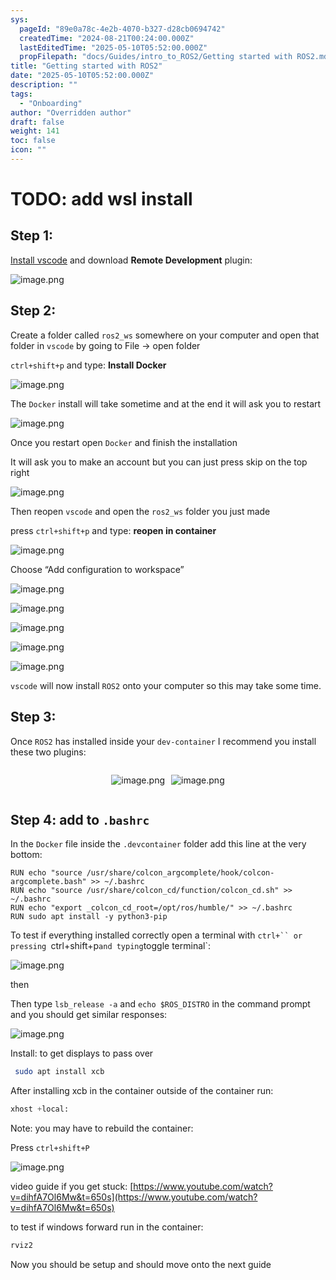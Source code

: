 ```yaml
---
sys:
  pageId: "89e0a78c-4e2b-4070-b327-d28cb0694742"
  createdTime: "2024-08-21T00:24:00.000Z"
  lastEditedTime: "2025-05-10T05:52:00.000Z"
  propFilepath: "docs/Guides/intro_to_ROS2/Getting started with ROS2.md"
title: "Getting started with ROS2"
date: "2025-05-10T05:52:00.000Z"
description: ""
tags:
  - "Onboarding"
author: "Overridden author"
draft: false
weight: 141
toc: false
icon: ""
---
```


# TODO: add wsl install

## Step 1:

[Install vscode](https://code.visualstudio.com/download) and download **Remote Development** plugin:

![image.png](https://prod-files-secure.s3.us-west-2.amazonaws.com/d518164a-d88e-44d1-a4ee-3adb3bd8bce0/efb52993-1881-4a40-b95e-6f020334f022/image.png?X-Amz-Algorithm=AWS4-HMAC-SHA256&X-Amz-Content-Sha256=UNSIGNED-PAYLOAD&X-Amz-Credential=ASIAZI2LB466RPG42VZX%2F20250615%2Fus-west-2%2Fs3%2Faws4_request&X-Amz-Date=20250615T210720Z&X-Amz-Expires=3600&X-Amz-Security-Token=IQoJb3JpZ2luX2VjEGQaCXVzLXdlc3QtMiJIMEYCIQCBSHMrKn9X4luyi%2Bh6jG6x07GVjYydgcEJj5ak%2FXW1NQIhAJa25LbIvnmzhvVImcn0Oz52qPZcu9%2BTIkS8U4xggjPNKv8DCE0QABoMNjM3NDIzMTgzODA1Igx4ly3SMJd02spzBBoq3AMHJzJR0jEdISISUqtUohIptGp2Z4ldrMi%2F5QNEBSAtPFkvrbd9CXrvTXv0qJJFnOB3Maalcvdpz4YDdDt3N4EOCrHsM7HzsY62%2BK%2FQiDVJM0DSPQ7W1hjVipoadF%2BGO8H5dCPikokJTplVNNp1Xhobm8xRRtDVPwXQaSfMxleNt8L1kzWlukg0DS02DO20RKGS%2BRczEzImti6hQu0CGQ9HnBIZj%2BwaBISUfyd2Js255fnBP9yDetSWmfLtaVVCok92bRPwUP8VIQyLefJ0JqvFMuhu4osQklnpae5N6b%2FOedW4MvEB42iEoYzYrKkHsQ5D4aPrJm%2FQjMgnOD%2Bb4u71tAauECrMmhbBBVJeto1Cc4v%2BDDhqZyWABK%2BYM1m9t47FIdzCJOiY8c3cOm9VZALMFJ3qL5JFWAbBlAcnCe7DfS0GdEMQLyCEFnuM%2F81bBowXElIJzbVeFd4d7oaVHl9hiGPK0axjnOh%2BHWKUDmZYtHclyKE%2FrVT%2BNRslHI77qAClXHAfdklp3DuqM1ueyvpeVvAUufk%2B8zodz7HY4t7PdCodHDOEIz4nPHJcK1Nn%2BFR4y2nxg2KN6h%2FU%2F1cbGXUhz44MbMhUU60ZH56%2B9lEF16DxS2TX7Cuk%2BVV8WDDYzrzCBjqkAQ%2Fp0sMMg360PbLuevAs%2BG8fvAC5UibexkAcQeetruEb6VjnmPutek5AimN3sX5WOiKP9Ew6CChELGqZdVztjAnudDfxqfXiQyf2RcchBN41NjjyFhXddTxU6V2tTI5y9q8Jo0a5KMujIoYJ3nES87z8LZB3CK6CFbj2tkHU1imlx2lhqfh9gTc%2BQhgMeMFsXdpZGI6CKsk%2FrU3Dgbzd5rIG9MN1&X-Amz-Signature=7d3621a72d6a571aedd3bf5e3f6ebb121392f88c8ddc85c769b22da4762bc296&X-Amz-SignedHeaders=host&x-amz-checksum-mode=ENABLED&x-id=GetObject)

## Step 2:

Create a folder called `ros2_ws` somewhere on your computer and open that folder in `vscode` by going to File → open folder 

`ctrl+shift+p` and type: **Install Docker**

![image.png](https://prod-files-secure.s3.us-west-2.amazonaws.com/d518164a-d88e-44d1-a4ee-3adb3bd8bce0/2269dc0e-1cd5-47ff-bceb-c04ad9b2eab0/image.png?X-Amz-Algorithm=AWS4-HMAC-SHA256&X-Amz-Content-Sha256=UNSIGNED-PAYLOAD&X-Amz-Credential=ASIAZI2LB466RPG42VZX%2F20250615%2Fus-west-2%2Fs3%2Faws4_request&X-Amz-Date=20250615T210721Z&X-Amz-Expires=3600&X-Amz-Security-Token=IQoJb3JpZ2luX2VjEGQaCXVzLXdlc3QtMiJIMEYCIQCBSHMrKn9X4luyi%2Bh6jG6x07GVjYydgcEJj5ak%2FXW1NQIhAJa25LbIvnmzhvVImcn0Oz52qPZcu9%2BTIkS8U4xggjPNKv8DCE0QABoMNjM3NDIzMTgzODA1Igx4ly3SMJd02spzBBoq3AMHJzJR0jEdISISUqtUohIptGp2Z4ldrMi%2F5QNEBSAtPFkvrbd9CXrvTXv0qJJFnOB3Maalcvdpz4YDdDt3N4EOCrHsM7HzsY62%2BK%2FQiDVJM0DSPQ7W1hjVipoadF%2BGO8H5dCPikokJTplVNNp1Xhobm8xRRtDVPwXQaSfMxleNt8L1kzWlukg0DS02DO20RKGS%2BRczEzImti6hQu0CGQ9HnBIZj%2BwaBISUfyd2Js255fnBP9yDetSWmfLtaVVCok92bRPwUP8VIQyLefJ0JqvFMuhu4osQklnpae5N6b%2FOedW4MvEB42iEoYzYrKkHsQ5D4aPrJm%2FQjMgnOD%2Bb4u71tAauECrMmhbBBVJeto1Cc4v%2BDDhqZyWABK%2BYM1m9t47FIdzCJOiY8c3cOm9VZALMFJ3qL5JFWAbBlAcnCe7DfS0GdEMQLyCEFnuM%2F81bBowXElIJzbVeFd4d7oaVHl9hiGPK0axjnOh%2BHWKUDmZYtHclyKE%2FrVT%2BNRslHI77qAClXHAfdklp3DuqM1ueyvpeVvAUufk%2B8zodz7HY4t7PdCodHDOEIz4nPHJcK1Nn%2BFR4y2nxg2KN6h%2FU%2F1cbGXUhz44MbMhUU60ZH56%2B9lEF16DxS2TX7Cuk%2BVV8WDDYzrzCBjqkAQ%2Fp0sMMg360PbLuevAs%2BG8fvAC5UibexkAcQeetruEb6VjnmPutek5AimN3sX5WOiKP9Ew6CChELGqZdVztjAnudDfxqfXiQyf2RcchBN41NjjyFhXddTxU6V2tTI5y9q8Jo0a5KMujIoYJ3nES87z8LZB3CK6CFbj2tkHU1imlx2lhqfh9gTc%2BQhgMeMFsXdpZGI6CKsk%2FrU3Dgbzd5rIG9MN1&X-Amz-Signature=13d855e36d7eaa052b2aba4ee857ad8a7b2fc1e7bb62f79ddc24de98b0c37a16&X-Amz-SignedHeaders=host&x-amz-checksum-mode=ENABLED&x-id=GetObject)

The `Docker` install will take sometime and at the end it will ask you to restart

![image.png](https://prod-files-secure.s3.us-west-2.amazonaws.com/d518164a-d88e-44d1-a4ee-3adb3bd8bce0/ed233f78-be33-4b1f-b89c-9c346c0e961e/image.png?X-Amz-Algorithm=AWS4-HMAC-SHA256&X-Amz-Content-Sha256=UNSIGNED-PAYLOAD&X-Amz-Credential=ASIAZI2LB466RPG42VZX%2F20250615%2Fus-west-2%2Fs3%2Faws4_request&X-Amz-Date=20250615T210721Z&X-Amz-Expires=3600&X-Amz-Security-Token=IQoJb3JpZ2luX2VjEGQaCXVzLXdlc3QtMiJIMEYCIQCBSHMrKn9X4luyi%2Bh6jG6x07GVjYydgcEJj5ak%2FXW1NQIhAJa25LbIvnmzhvVImcn0Oz52qPZcu9%2BTIkS8U4xggjPNKv8DCE0QABoMNjM3NDIzMTgzODA1Igx4ly3SMJd02spzBBoq3AMHJzJR0jEdISISUqtUohIptGp2Z4ldrMi%2F5QNEBSAtPFkvrbd9CXrvTXv0qJJFnOB3Maalcvdpz4YDdDt3N4EOCrHsM7HzsY62%2BK%2FQiDVJM0DSPQ7W1hjVipoadF%2BGO8H5dCPikokJTplVNNp1Xhobm8xRRtDVPwXQaSfMxleNt8L1kzWlukg0DS02DO20RKGS%2BRczEzImti6hQu0CGQ9HnBIZj%2BwaBISUfyd2Js255fnBP9yDetSWmfLtaVVCok92bRPwUP8VIQyLefJ0JqvFMuhu4osQklnpae5N6b%2FOedW4MvEB42iEoYzYrKkHsQ5D4aPrJm%2FQjMgnOD%2Bb4u71tAauECrMmhbBBVJeto1Cc4v%2BDDhqZyWABK%2BYM1m9t47FIdzCJOiY8c3cOm9VZALMFJ3qL5JFWAbBlAcnCe7DfS0GdEMQLyCEFnuM%2F81bBowXElIJzbVeFd4d7oaVHl9hiGPK0axjnOh%2BHWKUDmZYtHclyKE%2FrVT%2BNRslHI77qAClXHAfdklp3DuqM1ueyvpeVvAUufk%2B8zodz7HY4t7PdCodHDOEIz4nPHJcK1Nn%2BFR4y2nxg2KN6h%2FU%2F1cbGXUhz44MbMhUU60ZH56%2B9lEF16DxS2TX7Cuk%2BVV8WDDYzrzCBjqkAQ%2Fp0sMMg360PbLuevAs%2BG8fvAC5UibexkAcQeetruEb6VjnmPutek5AimN3sX5WOiKP9Ew6CChELGqZdVztjAnudDfxqfXiQyf2RcchBN41NjjyFhXddTxU6V2tTI5y9q8Jo0a5KMujIoYJ3nES87z8LZB3CK6CFbj2tkHU1imlx2lhqfh9gTc%2BQhgMeMFsXdpZGI6CKsk%2FrU3Dgbzd5rIG9MN1&X-Amz-Signature=e6d3fa68e90b336e25ca9a40d0315b273036914393256be7e67bb43023ce0eaf&X-Amz-SignedHeaders=host&x-amz-checksum-mode=ENABLED&x-id=GetObject)

Once you restart open `Docker` and finish the installation

It will ask you to make an account but you can just press skip on the top right

![image.png](https://prod-files-secure.s3.us-west-2.amazonaws.com/d518164a-d88e-44d1-a4ee-3adb3bd8bce0/21010ad9-1659-4fd9-9f59-9932a09b2a3d/image.png?X-Amz-Algorithm=AWS4-HMAC-SHA256&X-Amz-Content-Sha256=UNSIGNED-PAYLOAD&X-Amz-Credential=ASIAZI2LB466RPG42VZX%2F20250615%2Fus-west-2%2Fs3%2Faws4_request&X-Amz-Date=20250615T210721Z&X-Amz-Expires=3600&X-Amz-Security-Token=IQoJb3JpZ2luX2VjEGQaCXVzLXdlc3QtMiJIMEYCIQCBSHMrKn9X4luyi%2Bh6jG6x07GVjYydgcEJj5ak%2FXW1NQIhAJa25LbIvnmzhvVImcn0Oz52qPZcu9%2BTIkS8U4xggjPNKv8DCE0QABoMNjM3NDIzMTgzODA1Igx4ly3SMJd02spzBBoq3AMHJzJR0jEdISISUqtUohIptGp2Z4ldrMi%2F5QNEBSAtPFkvrbd9CXrvTXv0qJJFnOB3Maalcvdpz4YDdDt3N4EOCrHsM7HzsY62%2BK%2FQiDVJM0DSPQ7W1hjVipoadF%2BGO8H5dCPikokJTplVNNp1Xhobm8xRRtDVPwXQaSfMxleNt8L1kzWlukg0DS02DO20RKGS%2BRczEzImti6hQu0CGQ9HnBIZj%2BwaBISUfyd2Js255fnBP9yDetSWmfLtaVVCok92bRPwUP8VIQyLefJ0JqvFMuhu4osQklnpae5N6b%2FOedW4MvEB42iEoYzYrKkHsQ5D4aPrJm%2FQjMgnOD%2Bb4u71tAauECrMmhbBBVJeto1Cc4v%2BDDhqZyWABK%2BYM1m9t47FIdzCJOiY8c3cOm9VZALMFJ3qL5JFWAbBlAcnCe7DfS0GdEMQLyCEFnuM%2F81bBowXElIJzbVeFd4d7oaVHl9hiGPK0axjnOh%2BHWKUDmZYtHclyKE%2FrVT%2BNRslHI77qAClXHAfdklp3DuqM1ueyvpeVvAUufk%2B8zodz7HY4t7PdCodHDOEIz4nPHJcK1Nn%2BFR4y2nxg2KN6h%2FU%2F1cbGXUhz44MbMhUU60ZH56%2B9lEF16DxS2TX7Cuk%2BVV8WDDYzrzCBjqkAQ%2Fp0sMMg360PbLuevAs%2BG8fvAC5UibexkAcQeetruEb6VjnmPutek5AimN3sX5WOiKP9Ew6CChELGqZdVztjAnudDfxqfXiQyf2RcchBN41NjjyFhXddTxU6V2tTI5y9q8Jo0a5KMujIoYJ3nES87z8LZB3CK6CFbj2tkHU1imlx2lhqfh9gTc%2BQhgMeMFsXdpZGI6CKsk%2FrU3Dgbzd5rIG9MN1&X-Amz-Signature=0fcd257db6c53f3af29d4e0222de4e82e3c134e20a8afc912e30720a6eb5eb77&X-Amz-SignedHeaders=host&x-amz-checksum-mode=ENABLED&x-id=GetObject)

Then reopen `vscode` and open the `ros2_ws` folder you just made

press `ctrl+shift+p` and type: **reopen in container**

![image.png](https://prod-files-secure.s3.us-west-2.amazonaws.com/d518164a-d88e-44d1-a4ee-3adb3bd8bce0/4e93b8c2-41ad-488c-8095-c74205196118/image.png?X-Amz-Algorithm=AWS4-HMAC-SHA256&X-Amz-Content-Sha256=UNSIGNED-PAYLOAD&X-Amz-Credential=ASIAZI2LB466RPG42VZX%2F20250615%2Fus-west-2%2Fs3%2Faws4_request&X-Amz-Date=20250615T210721Z&X-Amz-Expires=3600&X-Amz-Security-Token=IQoJb3JpZ2luX2VjEGQaCXVzLXdlc3QtMiJIMEYCIQCBSHMrKn9X4luyi%2Bh6jG6x07GVjYydgcEJj5ak%2FXW1NQIhAJa25LbIvnmzhvVImcn0Oz52qPZcu9%2BTIkS8U4xggjPNKv8DCE0QABoMNjM3NDIzMTgzODA1Igx4ly3SMJd02spzBBoq3AMHJzJR0jEdISISUqtUohIptGp2Z4ldrMi%2F5QNEBSAtPFkvrbd9CXrvTXv0qJJFnOB3Maalcvdpz4YDdDt3N4EOCrHsM7HzsY62%2BK%2FQiDVJM0DSPQ7W1hjVipoadF%2BGO8H5dCPikokJTplVNNp1Xhobm8xRRtDVPwXQaSfMxleNt8L1kzWlukg0DS02DO20RKGS%2BRczEzImti6hQu0CGQ9HnBIZj%2BwaBISUfyd2Js255fnBP9yDetSWmfLtaVVCok92bRPwUP8VIQyLefJ0JqvFMuhu4osQklnpae5N6b%2FOedW4MvEB42iEoYzYrKkHsQ5D4aPrJm%2FQjMgnOD%2Bb4u71tAauECrMmhbBBVJeto1Cc4v%2BDDhqZyWABK%2BYM1m9t47FIdzCJOiY8c3cOm9VZALMFJ3qL5JFWAbBlAcnCe7DfS0GdEMQLyCEFnuM%2F81bBowXElIJzbVeFd4d7oaVHl9hiGPK0axjnOh%2BHWKUDmZYtHclyKE%2FrVT%2BNRslHI77qAClXHAfdklp3DuqM1ueyvpeVvAUufk%2B8zodz7HY4t7PdCodHDOEIz4nPHJcK1Nn%2BFR4y2nxg2KN6h%2FU%2F1cbGXUhz44MbMhUU60ZH56%2B9lEF16DxS2TX7Cuk%2BVV8WDDYzrzCBjqkAQ%2Fp0sMMg360PbLuevAs%2BG8fvAC5UibexkAcQeetruEb6VjnmPutek5AimN3sX5WOiKP9Ew6CChELGqZdVztjAnudDfxqfXiQyf2RcchBN41NjjyFhXddTxU6V2tTI5y9q8Jo0a5KMujIoYJ3nES87z8LZB3CK6CFbj2tkHU1imlx2lhqfh9gTc%2BQhgMeMFsXdpZGI6CKsk%2FrU3Dgbzd5rIG9MN1&X-Amz-Signature=ae28dcb5b8117c79176f60158709c9eb9a171d8c00e829958101fda5cc3397c1&X-Amz-SignedHeaders=host&x-amz-checksum-mode=ENABLED&x-id=GetObject)

Choose “Add configuration to workspace”

![image.png](https://prod-files-secure.s3.us-west-2.amazonaws.com/d518164a-d88e-44d1-a4ee-3adb3bd8bce0/9560b282-5060-4989-ba37-97e7b2c22476/image.png?X-Amz-Algorithm=AWS4-HMAC-SHA256&X-Amz-Content-Sha256=UNSIGNED-PAYLOAD&X-Amz-Credential=ASIAZI2LB466RPG42VZX%2F20250615%2Fus-west-2%2Fs3%2Faws4_request&X-Amz-Date=20250615T210721Z&X-Amz-Expires=3600&X-Amz-Security-Token=IQoJb3JpZ2luX2VjEGQaCXVzLXdlc3QtMiJIMEYCIQCBSHMrKn9X4luyi%2Bh6jG6x07GVjYydgcEJj5ak%2FXW1NQIhAJa25LbIvnmzhvVImcn0Oz52qPZcu9%2BTIkS8U4xggjPNKv8DCE0QABoMNjM3NDIzMTgzODA1Igx4ly3SMJd02spzBBoq3AMHJzJR0jEdISISUqtUohIptGp2Z4ldrMi%2F5QNEBSAtPFkvrbd9CXrvTXv0qJJFnOB3Maalcvdpz4YDdDt3N4EOCrHsM7HzsY62%2BK%2FQiDVJM0DSPQ7W1hjVipoadF%2BGO8H5dCPikokJTplVNNp1Xhobm8xRRtDVPwXQaSfMxleNt8L1kzWlukg0DS02DO20RKGS%2BRczEzImti6hQu0CGQ9HnBIZj%2BwaBISUfyd2Js255fnBP9yDetSWmfLtaVVCok92bRPwUP8VIQyLefJ0JqvFMuhu4osQklnpae5N6b%2FOedW4MvEB42iEoYzYrKkHsQ5D4aPrJm%2FQjMgnOD%2Bb4u71tAauECrMmhbBBVJeto1Cc4v%2BDDhqZyWABK%2BYM1m9t47FIdzCJOiY8c3cOm9VZALMFJ3qL5JFWAbBlAcnCe7DfS0GdEMQLyCEFnuM%2F81bBowXElIJzbVeFd4d7oaVHl9hiGPK0axjnOh%2BHWKUDmZYtHclyKE%2FrVT%2BNRslHI77qAClXHAfdklp3DuqM1ueyvpeVvAUufk%2B8zodz7HY4t7PdCodHDOEIz4nPHJcK1Nn%2BFR4y2nxg2KN6h%2FU%2F1cbGXUhz44MbMhUU60ZH56%2B9lEF16DxS2TX7Cuk%2BVV8WDDYzrzCBjqkAQ%2Fp0sMMg360PbLuevAs%2BG8fvAC5UibexkAcQeetruEb6VjnmPutek5AimN3sX5WOiKP9Ew6CChELGqZdVztjAnudDfxqfXiQyf2RcchBN41NjjyFhXddTxU6V2tTI5y9q8Jo0a5KMujIoYJ3nES87z8LZB3CK6CFbj2tkHU1imlx2lhqfh9gTc%2BQhgMeMFsXdpZGI6CKsk%2FrU3Dgbzd5rIG9MN1&X-Amz-Signature=0efe535b46a61bd427b66fc9955cfed3ecfc112f4961aae7d10576273f07c5e4&X-Amz-SignedHeaders=host&x-amz-checksum-mode=ENABLED&x-id=GetObject)

![image.png](https://prod-files-secure.s3.us-west-2.amazonaws.com/d518164a-d88e-44d1-a4ee-3adb3bd8bce0/2ee63f81-886b-48e8-a553-dc6e5eac99e4/image.png?X-Amz-Algorithm=AWS4-HMAC-SHA256&X-Amz-Content-Sha256=UNSIGNED-PAYLOAD&X-Amz-Credential=ASIAZI2LB466RPG42VZX%2F20250615%2Fus-west-2%2Fs3%2Faws4_request&X-Amz-Date=20250615T210720Z&X-Amz-Expires=3600&X-Amz-Security-Token=IQoJb3JpZ2luX2VjEGQaCXVzLXdlc3QtMiJIMEYCIQCBSHMrKn9X4luyi%2Bh6jG6x07GVjYydgcEJj5ak%2FXW1NQIhAJa25LbIvnmzhvVImcn0Oz52qPZcu9%2BTIkS8U4xggjPNKv8DCE0QABoMNjM3NDIzMTgzODA1Igx4ly3SMJd02spzBBoq3AMHJzJR0jEdISISUqtUohIptGp2Z4ldrMi%2F5QNEBSAtPFkvrbd9CXrvTXv0qJJFnOB3Maalcvdpz4YDdDt3N4EOCrHsM7HzsY62%2BK%2FQiDVJM0DSPQ7W1hjVipoadF%2BGO8H5dCPikokJTplVNNp1Xhobm8xRRtDVPwXQaSfMxleNt8L1kzWlukg0DS02DO20RKGS%2BRczEzImti6hQu0CGQ9HnBIZj%2BwaBISUfyd2Js255fnBP9yDetSWmfLtaVVCok92bRPwUP8VIQyLefJ0JqvFMuhu4osQklnpae5N6b%2FOedW4MvEB42iEoYzYrKkHsQ5D4aPrJm%2FQjMgnOD%2Bb4u71tAauECrMmhbBBVJeto1Cc4v%2BDDhqZyWABK%2BYM1m9t47FIdzCJOiY8c3cOm9VZALMFJ3qL5JFWAbBlAcnCe7DfS0GdEMQLyCEFnuM%2F81bBowXElIJzbVeFd4d7oaVHl9hiGPK0axjnOh%2BHWKUDmZYtHclyKE%2FrVT%2BNRslHI77qAClXHAfdklp3DuqM1ueyvpeVvAUufk%2B8zodz7HY4t7PdCodHDOEIz4nPHJcK1Nn%2BFR4y2nxg2KN6h%2FU%2F1cbGXUhz44MbMhUU60ZH56%2B9lEF16DxS2TX7Cuk%2BVV8WDDYzrzCBjqkAQ%2Fp0sMMg360PbLuevAs%2BG8fvAC5UibexkAcQeetruEb6VjnmPutek5AimN3sX5WOiKP9Ew6CChELGqZdVztjAnudDfxqfXiQyf2RcchBN41NjjyFhXddTxU6V2tTI5y9q8Jo0a5KMujIoYJ3nES87z8LZB3CK6CFbj2tkHU1imlx2lhqfh9gTc%2BQhgMeMFsXdpZGI6CKsk%2FrU3Dgbzd5rIG9MN1&X-Amz-Signature=44a4cb4a7d665f167477b90839a7d88b26858eac41b2d8f31c444044919e4b79&X-Amz-SignedHeaders=host&x-amz-checksum-mode=ENABLED&x-id=GetObject)

![image.png](https://prod-files-secure.s3.us-west-2.amazonaws.com/d518164a-d88e-44d1-a4ee-3adb3bd8bce0/ae1580b2-b048-407e-aed9-b584224a7a04/image.png?X-Amz-Algorithm=AWS4-HMAC-SHA256&X-Amz-Content-Sha256=UNSIGNED-PAYLOAD&X-Amz-Credential=ASIAZI2LB466RPG42VZX%2F20250615%2Fus-west-2%2Fs3%2Faws4_request&X-Amz-Date=20250615T210721Z&X-Amz-Expires=3600&X-Amz-Security-Token=IQoJb3JpZ2luX2VjEGQaCXVzLXdlc3QtMiJIMEYCIQCBSHMrKn9X4luyi%2Bh6jG6x07GVjYydgcEJj5ak%2FXW1NQIhAJa25LbIvnmzhvVImcn0Oz52qPZcu9%2BTIkS8U4xggjPNKv8DCE0QABoMNjM3NDIzMTgzODA1Igx4ly3SMJd02spzBBoq3AMHJzJR0jEdISISUqtUohIptGp2Z4ldrMi%2F5QNEBSAtPFkvrbd9CXrvTXv0qJJFnOB3Maalcvdpz4YDdDt3N4EOCrHsM7HzsY62%2BK%2FQiDVJM0DSPQ7W1hjVipoadF%2BGO8H5dCPikokJTplVNNp1Xhobm8xRRtDVPwXQaSfMxleNt8L1kzWlukg0DS02DO20RKGS%2BRczEzImti6hQu0CGQ9HnBIZj%2BwaBISUfyd2Js255fnBP9yDetSWmfLtaVVCok92bRPwUP8VIQyLefJ0JqvFMuhu4osQklnpae5N6b%2FOedW4MvEB42iEoYzYrKkHsQ5D4aPrJm%2FQjMgnOD%2Bb4u71tAauECrMmhbBBVJeto1Cc4v%2BDDhqZyWABK%2BYM1m9t47FIdzCJOiY8c3cOm9VZALMFJ3qL5JFWAbBlAcnCe7DfS0GdEMQLyCEFnuM%2F81bBowXElIJzbVeFd4d7oaVHl9hiGPK0axjnOh%2BHWKUDmZYtHclyKE%2FrVT%2BNRslHI77qAClXHAfdklp3DuqM1ueyvpeVvAUufk%2B8zodz7HY4t7PdCodHDOEIz4nPHJcK1Nn%2BFR4y2nxg2KN6h%2FU%2F1cbGXUhz44MbMhUU60ZH56%2B9lEF16DxS2TX7Cuk%2BVV8WDDYzrzCBjqkAQ%2Fp0sMMg360PbLuevAs%2BG8fvAC5UibexkAcQeetruEb6VjnmPutek5AimN3sX5WOiKP9Ew6CChELGqZdVztjAnudDfxqfXiQyf2RcchBN41NjjyFhXddTxU6V2tTI5y9q8Jo0a5KMujIoYJ3nES87z8LZB3CK6CFbj2tkHU1imlx2lhqfh9gTc%2BQhgMeMFsXdpZGI6CKsk%2FrU3Dgbzd5rIG9MN1&X-Amz-Signature=f810d20394b643071ce6697d8a0075c410e0e3676ee0dfd682abdb627a67094c&X-Amz-SignedHeaders=host&x-amz-checksum-mode=ENABLED&x-id=GetObject)

![image.png](https://prod-files-secure.s3.us-west-2.amazonaws.com/d518164a-d88e-44d1-a4ee-3adb3bd8bce0/53255b28-f75e-430f-b9e3-c0ac8577e42b/image.png?X-Amz-Algorithm=AWS4-HMAC-SHA256&X-Amz-Content-Sha256=UNSIGNED-PAYLOAD&X-Amz-Credential=ASIAZI2LB466RPG42VZX%2F20250615%2Fus-west-2%2Fs3%2Faws4_request&X-Amz-Date=20250615T210721Z&X-Amz-Expires=3600&X-Amz-Security-Token=IQoJb3JpZ2luX2VjEGQaCXVzLXdlc3QtMiJIMEYCIQCBSHMrKn9X4luyi%2Bh6jG6x07GVjYydgcEJj5ak%2FXW1NQIhAJa25LbIvnmzhvVImcn0Oz52qPZcu9%2BTIkS8U4xggjPNKv8DCE0QABoMNjM3NDIzMTgzODA1Igx4ly3SMJd02spzBBoq3AMHJzJR0jEdISISUqtUohIptGp2Z4ldrMi%2F5QNEBSAtPFkvrbd9CXrvTXv0qJJFnOB3Maalcvdpz4YDdDt3N4EOCrHsM7HzsY62%2BK%2FQiDVJM0DSPQ7W1hjVipoadF%2BGO8H5dCPikokJTplVNNp1Xhobm8xRRtDVPwXQaSfMxleNt8L1kzWlukg0DS02DO20RKGS%2BRczEzImti6hQu0CGQ9HnBIZj%2BwaBISUfyd2Js255fnBP9yDetSWmfLtaVVCok92bRPwUP8VIQyLefJ0JqvFMuhu4osQklnpae5N6b%2FOedW4MvEB42iEoYzYrKkHsQ5D4aPrJm%2FQjMgnOD%2Bb4u71tAauECrMmhbBBVJeto1Cc4v%2BDDhqZyWABK%2BYM1m9t47FIdzCJOiY8c3cOm9VZALMFJ3qL5JFWAbBlAcnCe7DfS0GdEMQLyCEFnuM%2F81bBowXElIJzbVeFd4d7oaVHl9hiGPK0axjnOh%2BHWKUDmZYtHclyKE%2FrVT%2BNRslHI77qAClXHAfdklp3DuqM1ueyvpeVvAUufk%2B8zodz7HY4t7PdCodHDOEIz4nPHJcK1Nn%2BFR4y2nxg2KN6h%2FU%2F1cbGXUhz44MbMhUU60ZH56%2B9lEF16DxS2TX7Cuk%2BVV8WDDYzrzCBjqkAQ%2Fp0sMMg360PbLuevAs%2BG8fvAC5UibexkAcQeetruEb6VjnmPutek5AimN3sX5WOiKP9Ew6CChELGqZdVztjAnudDfxqfXiQyf2RcchBN41NjjyFhXddTxU6V2tTI5y9q8Jo0a5KMujIoYJ3nES87z8LZB3CK6CFbj2tkHU1imlx2lhqfh9gTc%2BQhgMeMFsXdpZGI6CKsk%2FrU3Dgbzd5rIG9MN1&X-Amz-Signature=832c13b407331c037e4286b3bfa0fb2356e20a441a6f6e07371fd13a8fd127a2&X-Amz-SignedHeaders=host&x-amz-checksum-mode=ENABLED&x-id=GetObject)

![image.png](https://prod-files-secure.s3.us-west-2.amazonaws.com/d518164a-d88e-44d1-a4ee-3adb3bd8bce0/7c562767-5af9-4ffb-97d1-327bcdf4ee00/image.png?X-Amz-Algorithm=AWS4-HMAC-SHA256&X-Amz-Content-Sha256=UNSIGNED-PAYLOAD&X-Amz-Credential=ASIAZI2LB466RPG42VZX%2F20250615%2Fus-west-2%2Fs3%2Faws4_request&X-Amz-Date=20250615T210721Z&X-Amz-Expires=3600&X-Amz-Security-Token=IQoJb3JpZ2luX2VjEGQaCXVzLXdlc3QtMiJIMEYCIQCBSHMrKn9X4luyi%2Bh6jG6x07GVjYydgcEJj5ak%2FXW1NQIhAJa25LbIvnmzhvVImcn0Oz52qPZcu9%2BTIkS8U4xggjPNKv8DCE0QABoMNjM3NDIzMTgzODA1Igx4ly3SMJd02spzBBoq3AMHJzJR0jEdISISUqtUohIptGp2Z4ldrMi%2F5QNEBSAtPFkvrbd9CXrvTXv0qJJFnOB3Maalcvdpz4YDdDt3N4EOCrHsM7HzsY62%2BK%2FQiDVJM0DSPQ7W1hjVipoadF%2BGO8H5dCPikokJTplVNNp1Xhobm8xRRtDVPwXQaSfMxleNt8L1kzWlukg0DS02DO20RKGS%2BRczEzImti6hQu0CGQ9HnBIZj%2BwaBISUfyd2Js255fnBP9yDetSWmfLtaVVCok92bRPwUP8VIQyLefJ0JqvFMuhu4osQklnpae5N6b%2FOedW4MvEB42iEoYzYrKkHsQ5D4aPrJm%2FQjMgnOD%2Bb4u71tAauECrMmhbBBVJeto1Cc4v%2BDDhqZyWABK%2BYM1m9t47FIdzCJOiY8c3cOm9VZALMFJ3qL5JFWAbBlAcnCe7DfS0GdEMQLyCEFnuM%2F81bBowXElIJzbVeFd4d7oaVHl9hiGPK0axjnOh%2BHWKUDmZYtHclyKE%2FrVT%2BNRslHI77qAClXHAfdklp3DuqM1ueyvpeVvAUufk%2B8zodz7HY4t7PdCodHDOEIz4nPHJcK1Nn%2BFR4y2nxg2KN6h%2FU%2F1cbGXUhz44MbMhUU60ZH56%2B9lEF16DxS2TX7Cuk%2BVV8WDDYzrzCBjqkAQ%2Fp0sMMg360PbLuevAs%2BG8fvAC5UibexkAcQeetruEb6VjnmPutek5AimN3sX5WOiKP9Ew6CChELGqZdVztjAnudDfxqfXiQyf2RcchBN41NjjyFhXddTxU6V2tTI5y9q8Jo0a5KMujIoYJ3nES87z8LZB3CK6CFbj2tkHU1imlx2lhqfh9gTc%2BQhgMeMFsXdpZGI6CKsk%2FrU3Dgbzd5rIG9MN1&X-Amz-Signature=9bf1986f7ddbab79e99200c51b463b823fd3dc17e28b1545fabbf245a39efb88&X-Amz-SignedHeaders=host&x-amz-checksum-mode=ENABLED&x-id=GetObject)

`vscode` will now install `ROS2` onto your computer so this may take some time.

## Step 3:

Once `ROS2` has installed inside your `dev-container` I recommend you install these two plugins:

<div style="display: flex;flex-direction: row; column-gap:10px; max-width: 630px;justify-content: center;">
<div>

![image.png](https://prod-files-secure.s3.us-west-2.amazonaws.com/d518164a-d88e-44d1-a4ee-3adb3bd8bce0/3fc3d550-5a54-4ba1-ba6b-faa01cdb7369/image.png?X-Amz-Algorithm=AWS4-HMAC-SHA256&X-Amz-Content-Sha256=UNSIGNED-PAYLOAD&X-Amz-Credential=ASIAZI2LB466ZMYCP2YJ%2F20250615%2Fus-west-2%2Fs3%2Faws4_request&X-Amz-Date=20250615T210723Z&X-Amz-Expires=3600&X-Amz-Security-Token=IQoJb3JpZ2luX2VjEGQaCXVzLXdlc3QtMiJIMEYCIQCH4PRrwBjr4sM4%2BSQJZzzQgaT3LQn5OkwJr%2F5Lw9Q7swIhAJMtu01Uvqv0B0JBtwiIFxIrguJipCrq059CyahrOnSGKv8DCE0QABoMNjM3NDIzMTgzODA1IgzCAJJpK8b65l3z9o8q3AM%2Bu%2FbdXaE8OtnxaFujbZNcwHXv5WK%2FU5RLhouR379LeppP7xQkxo9IvYdT1pPROWxn4Z0zKAma4DFkx458HKejxbB8FmmoC9PcBZXhkBWUFSbuPozK6PfRucS%2BI1S3wUm2AnqeeSQb0WYcbnNCcyGlCYlFafqEQrMC2imJDhqufDYNSqI%2BU4Sc0MWM%2FbJCtIrHXCe0mS9vS2h3ir0DiCUW3BVfAVYNFB1jfkUIblCkTWfXvDRa2Eiix8HV%2FYs5opXWy0tpcd26iZNOehOFat6jODbGpaqi5ijDBpGCcDnsgH1VgVleiQ5Dzo7yUpSjuuBk2RSfTVsnDj6JMUTFvy9Hi7UwXuCkZApznzWj5q3GKvT5%2BAQ4moGbKpqv8lLOOCRYmDm8APCvRr5NcJUNOrCFPePYnAUpBHiEx3vyi96%2F%2B6mIuQgz3qnjGRV3OF4yqmTH6bcKyQRvkkpukgh0dp1cFGf51%2FmLXy5WIbTBHBrNgeRjvKmhGUGW2CX6l9cMdb8E6SCChZeqMy1vkttS5YsS246wGcemSIfpQxsA3V9nZjRIXWYO9acwMf6DR5cnvlP1%2BApudZl2%2BBvIo19MJXumOdt3zQwu%2BOACTGoJehNCvmRwfamHg%2BEhTHOX5TCyz7zCBjqkAb9zb23ZBCHBkVHL0%2FVGYSA3WJXHrBimg%2BppZVPYy9ip7YDztbK1LejqLsPNtdV6G6habcvDPahEMxHv9gYTjkxp8pKWszGYFefKlMfD3v2OHQC0Pv6ExN7gYyk4ryDVrjucouKhGL8LQDFe%2Fkp2sN83BVdtnMXVVaKZTg5P6DrylZt96iNc4tjZA1RNNQo9JG76lfcrt3y1g9QK4VakZNTeaIdE&X-Amz-Signature=8ca551df6d6ec25a0ec316ece43277280d3062312ed26b433cb38cf76b89cbd1&X-Amz-SignedHeaders=host&x-amz-checksum-mode=ENABLED&x-id=GetObject)

</div>
<div>

![image.png](https://prod-files-secure.s3.us-west-2.amazonaws.com/d518164a-d88e-44d1-a4ee-3adb3bd8bce0/d994cc66-13c2-4093-a5a3-f84cf4601a82/image.png?X-Amz-Algorithm=AWS4-HMAC-SHA256&X-Amz-Content-Sha256=UNSIGNED-PAYLOAD&X-Amz-Credential=ASIAZI2LB466XUWKEVZV%2F20250615%2Fus-west-2%2Fs3%2Faws4_request&X-Amz-Date=20250615T210723Z&X-Amz-Expires=3600&X-Amz-Security-Token=IQoJb3JpZ2luX2VjEGQaCXVzLXdlc3QtMiJIMEYCIQCZduMCbLUAUhlJMzBlZaB1JDdWvACKo6Z%2Fb%2BM5kmG3VAIhAJGIkJQ35pNvJaIXPvd4ScBinM0D81aa1cqSH8MiZe6nKv8DCE0QABoMNjM3NDIzMTgzODA1IgyGe%2BqbAbx95DyrNx4q3ANgci%2FI5WnWyWmCziAKIkbNPeyLLgYxlKKuX4KcbIFbAngznDZS3nsxPwuaCiz%2BNrS7lUrOiOHdUElRk95QQR7Ce%2BsoIU401JKnIlo5D22%2BhYrSfVpJJDlTPsBSmee1cpH6mHHmF8g%2BlJnFwKJKn4WWOLX2P02exejQsRFBsXUYcqF2hGKsuwQ%2BT65fQxJx8IJPUPmstX8PbNgOUItceSFixi5kxIT6SfRQERSJWPti%2FZ3CPj0nChCer5vBf9xTfbE%2FBzO20UIlNUt2CuipSRORgn1u3%2BqIo0GJHi0%2F3PCZyge%2FPrxzmfvsbSpMgGNj2olD8y3xzqrrveim%2BHxH%2FQR5bgIdh2fY4DJh73b4DMPComtDYFLynHG7auF2j7mQJEyRgug62On0EI38Z4dV4MUjSd72IfrPj5RwURu8S1Lk%2BSnCrhIVAZyW7VrQiismN3yISTV5yKgDb9k2MOXrU98o%2FOD%2FyD2GJLOkmG5cIoqND9hFKjblj9FyNslwkfS3xFxpM49KP1IJaB6494JCTtdDgYT9AiF2rUpTUfyWInCPZ%2FAjKCY96%2BEcELSN4MPBx6LVFekSEB1yWVUptFS%2B2r6WkyhwpO9hzkdDfiJrEBU%2F4NXh38SQT8bGovUhTzC0zrzCBjqkATfyVCmL%2F2XAtjHoMg8DErSn2kT7G5Scpiwe1HpQtlla%2FXuKE1%2FVw5GywCBHSMEMRepC95IYxKq1yWYZPeTUv4TuKtN5Rg4TO3Z13NJ%2F5K7z3tkTugNFk0N5KTTrCbK5eJwo7TMkDee7%2FP1xA%2FwaCIPT%2BBqeR9wMmPXfEOGprgJLeU0zZitJH0eUugi%2FW%2B%2FauVyX1MBellQdkcmKEAjBGkLE0YUY&X-Amz-Signature=b1069564bf20682b858d1f1589565fc4f82b46c85fa8aef8dfa2c15339ce4ae2&X-Amz-SignedHeaders=host&x-amz-checksum-mode=ENABLED&x-id=GetObject)

</div>
</div>

## Step 4: add to `.bashrc`

In the `Docker` file inside the `.devcontainer` folder add this line at the very bottom: 

```docker
RUN echo "source /usr/share/colcon_argcomplete/hook/colcon-argcomplete.bash" >> ~/.bashrc
RUN echo "source /usr/share/colcon_cd/function/colcon_cd.sh" >> ~/.bashrc
RUN echo "export _colcon_cd_root=/opt/ros/humble/" >> ~/.bashrc
RUN sudo apt install -y python3-pip 
```

To test if everything installed correctly open a terminal with `ctrl+`` or pressing `ctrl+shift+p` and typing `toggle terminal`:

![image.png](https://prod-files-secure.s3.us-west-2.amazonaws.com/d518164a-d88e-44d1-a4ee-3adb3bd8bce0/6a4943d8-b04e-4c02-9a58-775f3384d1a5/image.png?X-Amz-Algorithm=AWS4-HMAC-SHA256&X-Amz-Content-Sha256=UNSIGNED-PAYLOAD&X-Amz-Credential=ASIAZI2LB466RPG42VZX%2F20250615%2Fus-west-2%2Fs3%2Faws4_request&X-Amz-Date=20250615T210721Z&X-Amz-Expires=3600&X-Amz-Security-Token=IQoJb3JpZ2luX2VjEGQaCXVzLXdlc3QtMiJIMEYCIQCBSHMrKn9X4luyi%2Bh6jG6x07GVjYydgcEJj5ak%2FXW1NQIhAJa25LbIvnmzhvVImcn0Oz52qPZcu9%2BTIkS8U4xggjPNKv8DCE0QABoMNjM3NDIzMTgzODA1Igx4ly3SMJd02spzBBoq3AMHJzJR0jEdISISUqtUohIptGp2Z4ldrMi%2F5QNEBSAtPFkvrbd9CXrvTXv0qJJFnOB3Maalcvdpz4YDdDt3N4EOCrHsM7HzsY62%2BK%2FQiDVJM0DSPQ7W1hjVipoadF%2BGO8H5dCPikokJTplVNNp1Xhobm8xRRtDVPwXQaSfMxleNt8L1kzWlukg0DS02DO20RKGS%2BRczEzImti6hQu0CGQ9HnBIZj%2BwaBISUfyd2Js255fnBP9yDetSWmfLtaVVCok92bRPwUP8VIQyLefJ0JqvFMuhu4osQklnpae5N6b%2FOedW4MvEB42iEoYzYrKkHsQ5D4aPrJm%2FQjMgnOD%2Bb4u71tAauECrMmhbBBVJeto1Cc4v%2BDDhqZyWABK%2BYM1m9t47FIdzCJOiY8c3cOm9VZALMFJ3qL5JFWAbBlAcnCe7DfS0GdEMQLyCEFnuM%2F81bBowXElIJzbVeFd4d7oaVHl9hiGPK0axjnOh%2BHWKUDmZYtHclyKE%2FrVT%2BNRslHI77qAClXHAfdklp3DuqM1ueyvpeVvAUufk%2B8zodz7HY4t7PdCodHDOEIz4nPHJcK1Nn%2BFR4y2nxg2KN6h%2FU%2F1cbGXUhz44MbMhUU60ZH56%2B9lEF16DxS2TX7Cuk%2BVV8WDDYzrzCBjqkAQ%2Fp0sMMg360PbLuevAs%2BG8fvAC5UibexkAcQeetruEb6VjnmPutek5AimN3sX5WOiKP9Ew6CChELGqZdVztjAnudDfxqfXiQyf2RcchBN41NjjyFhXddTxU6V2tTI5y9q8Jo0a5KMujIoYJ3nES87z8LZB3CK6CFbj2tkHU1imlx2lhqfh9gTc%2BQhgMeMFsXdpZGI6CKsk%2FrU3Dgbzd5rIG9MN1&X-Amz-Signature=103964b5fbc39bee430ae6538ec22f1f05314cedd2fdc57a3f2fc6dba3d2314a&X-Amz-SignedHeaders=host&x-amz-checksum-mode=ENABLED&x-id=GetObject)

then 

Then type `lsb_release -a` and `echo $ROS_DISTRO` in the command prompt and you should get similar responses:

![image.png](https://prod-files-secure.s3.us-west-2.amazonaws.com/d518164a-d88e-44d1-a4ee-3adb3bd8bce0/3e635dec-a805-4e85-8b9e-d000e5b71a4e/image.png?X-Amz-Algorithm=AWS4-HMAC-SHA256&X-Amz-Content-Sha256=UNSIGNED-PAYLOAD&X-Amz-Credential=ASIAZI2LB466RPG42VZX%2F20250615%2Fus-west-2%2Fs3%2Faws4_request&X-Amz-Date=20250615T210721Z&X-Amz-Expires=3600&X-Amz-Security-Token=IQoJb3JpZ2luX2VjEGQaCXVzLXdlc3QtMiJIMEYCIQCBSHMrKn9X4luyi%2Bh6jG6x07GVjYydgcEJj5ak%2FXW1NQIhAJa25LbIvnmzhvVImcn0Oz52qPZcu9%2BTIkS8U4xggjPNKv8DCE0QABoMNjM3NDIzMTgzODA1Igx4ly3SMJd02spzBBoq3AMHJzJR0jEdISISUqtUohIptGp2Z4ldrMi%2F5QNEBSAtPFkvrbd9CXrvTXv0qJJFnOB3Maalcvdpz4YDdDt3N4EOCrHsM7HzsY62%2BK%2FQiDVJM0DSPQ7W1hjVipoadF%2BGO8H5dCPikokJTplVNNp1Xhobm8xRRtDVPwXQaSfMxleNt8L1kzWlukg0DS02DO20RKGS%2BRczEzImti6hQu0CGQ9HnBIZj%2BwaBISUfyd2Js255fnBP9yDetSWmfLtaVVCok92bRPwUP8VIQyLefJ0JqvFMuhu4osQklnpae5N6b%2FOedW4MvEB42iEoYzYrKkHsQ5D4aPrJm%2FQjMgnOD%2Bb4u71tAauECrMmhbBBVJeto1Cc4v%2BDDhqZyWABK%2BYM1m9t47FIdzCJOiY8c3cOm9VZALMFJ3qL5JFWAbBlAcnCe7DfS0GdEMQLyCEFnuM%2F81bBowXElIJzbVeFd4d7oaVHl9hiGPK0axjnOh%2BHWKUDmZYtHclyKE%2FrVT%2BNRslHI77qAClXHAfdklp3DuqM1ueyvpeVvAUufk%2B8zodz7HY4t7PdCodHDOEIz4nPHJcK1Nn%2BFR4y2nxg2KN6h%2FU%2F1cbGXUhz44MbMhUU60ZH56%2B9lEF16DxS2TX7Cuk%2BVV8WDDYzrzCBjqkAQ%2Fp0sMMg360PbLuevAs%2BG8fvAC5UibexkAcQeetruEb6VjnmPutek5AimN3sX5WOiKP9Ew6CChELGqZdVztjAnudDfxqfXiQyf2RcchBN41NjjyFhXddTxU6V2tTI5y9q8Jo0a5KMujIoYJ3nES87z8LZB3CK6CFbj2tkHU1imlx2lhqfh9gTc%2BQhgMeMFsXdpZGI6CKsk%2FrU3Dgbzd5rIG9MN1&X-Amz-Signature=c59d7387be4483d86da60f3f061d05622c750e8fe57c613f4c3cbfe72ee50d8d&X-Amz-SignedHeaders=host&x-amz-checksum-mode=ENABLED&x-id=GetObject)

Install:  to get displays to pass over

```bash
 sudo apt install xcb
```

After installing xcb in the container outside of the container run:

```python
xhost +local:
```

Note: you may have to rebuild the container:

Press `ctrl+shift+P`

![image.png](https://prod-files-secure.s3.us-west-2.amazonaws.com/d518164a-d88e-44d1-a4ee-3adb3bd8bce0/6c2be660-2618-4c38-9c26-53554f7a0b7b/image.png?X-Amz-Algorithm=AWS4-HMAC-SHA256&X-Amz-Content-Sha256=UNSIGNED-PAYLOAD&X-Amz-Credential=ASIAZI2LB466RPG42VZX%2F20250615%2Fus-west-2%2Fs3%2Faws4_request&X-Amz-Date=20250615T210721Z&X-Amz-Expires=3600&X-Amz-Security-Token=IQoJb3JpZ2luX2VjEGQaCXVzLXdlc3QtMiJIMEYCIQCBSHMrKn9X4luyi%2Bh6jG6x07GVjYydgcEJj5ak%2FXW1NQIhAJa25LbIvnmzhvVImcn0Oz52qPZcu9%2BTIkS8U4xggjPNKv8DCE0QABoMNjM3NDIzMTgzODA1Igx4ly3SMJd02spzBBoq3AMHJzJR0jEdISISUqtUohIptGp2Z4ldrMi%2F5QNEBSAtPFkvrbd9CXrvTXv0qJJFnOB3Maalcvdpz4YDdDt3N4EOCrHsM7HzsY62%2BK%2FQiDVJM0DSPQ7W1hjVipoadF%2BGO8H5dCPikokJTplVNNp1Xhobm8xRRtDVPwXQaSfMxleNt8L1kzWlukg0DS02DO20RKGS%2BRczEzImti6hQu0CGQ9HnBIZj%2BwaBISUfyd2Js255fnBP9yDetSWmfLtaVVCok92bRPwUP8VIQyLefJ0JqvFMuhu4osQklnpae5N6b%2FOedW4MvEB42iEoYzYrKkHsQ5D4aPrJm%2FQjMgnOD%2Bb4u71tAauECrMmhbBBVJeto1Cc4v%2BDDhqZyWABK%2BYM1m9t47FIdzCJOiY8c3cOm9VZALMFJ3qL5JFWAbBlAcnCe7DfS0GdEMQLyCEFnuM%2F81bBowXElIJzbVeFd4d7oaVHl9hiGPK0axjnOh%2BHWKUDmZYtHclyKE%2FrVT%2BNRslHI77qAClXHAfdklp3DuqM1ueyvpeVvAUufk%2B8zodz7HY4t7PdCodHDOEIz4nPHJcK1Nn%2BFR4y2nxg2KN6h%2FU%2F1cbGXUhz44MbMhUU60ZH56%2B9lEF16DxS2TX7Cuk%2BVV8WDDYzrzCBjqkAQ%2Fp0sMMg360PbLuevAs%2BG8fvAC5UibexkAcQeetruEb6VjnmPutek5AimN3sX5WOiKP9Ew6CChELGqZdVztjAnudDfxqfXiQyf2RcchBN41NjjyFhXddTxU6V2tTI5y9q8Jo0a5KMujIoYJ3nES87z8LZB3CK6CFbj2tkHU1imlx2lhqfh9gTc%2BQhgMeMFsXdpZGI6CKsk%2FrU3Dgbzd5rIG9MN1&X-Amz-Signature=3bf3ec2991c7baefe19aaa7c3fb10106b6324ce6dba1a4f3dd9a2bd2eaa5720d&X-Amz-SignedHeaders=host&x-amz-checksum-mode=ENABLED&x-id=GetObject)

video guide if you get stuck: [https://www.youtube.com/watch?v=dihfA7Ol6Mw&t=650s](https://www.youtube.com/watch?v=dihfA7Ol6Mw&t=650s)

to test if windows forward run in the container:

```bash
rviz2
```

Now you should be setup and should move onto the next guide 
